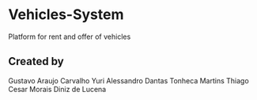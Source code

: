 # Vehicles-System
Platform for rent and offer of vehicles

## Created by
Gustavo Araujo Carvalho
Yuri Alessandro Dantas Tonheca Martins
Thiago Cesar Morais Diniz de Lucena 
